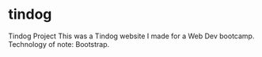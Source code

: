 # tindog
Tindog Project
This was a Tindog website I made for a Web Dev bootcamp. Technology of note: Bootstrap.
